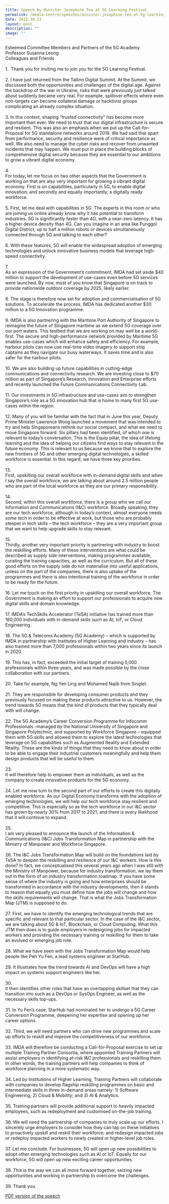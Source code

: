 ```yaml
---
title: Speech by Minister Josephine Teo at 5G Learning Festival
permalink: /media-centre/speeches/minister-josephine-teo-at-5g-learning-festival/
date: 2022-10-13
layout: post
description: ""
image: ""
---
```

Esteemed Committee Members and Partners of the 5G Academy<br>
Professor Susanna Leong<br>
Colleagues and Friends<br>
<br>
1.<span style="white-space: pre;">&nbsp;		</span>Thank you for inviting me to join you for the 5G Learning Festival.<br>
<br>
2.<span style="white-space: pre;"> 		</span>I have just returned from the Tallinn Digital Summit. At the Summit, we discussed both the opportunities and challenges of the digital age. Against the backdrop of the war in Ukraine, risks that were previously just talked about suddenly became very real. For example, spillover effects where even non-targets can become collateral damage or hacktivist groups complicating an already complex situation.&nbsp;<br>
<br>
3.<span style="white-space: pre;"> 		</span>In this context, shaping “trusted connectivity” has become more important than ever. We need to trust that our digital infrastructure is secure and resilient. This was also an emphasis when we put up the Call-for-Proposal for 5G standalone networks around 2019. We had said that apart from performance, security and resilience were of critical importance as well. We also need to manage the cyber risks and recover from unwanted incidents that may happen. We must put in place the building blocks of comprehensive digital security because they are essential to our ambitions to grow a vibrant digital economy.<br>
<br>
4.<span style="white-space: pre;"> 		</span>For today, let me focus on two other aspects that the Government is working on that are also very important for growing a vibrant digital economy. First is on capabilities, particularly in 5G, to enable digital innovation; and secondly and equally importantly, a digitally ready workforce.<br>
<br>
5.<span style="white-space: pre;"> 		</span>First, let me deal with capabilities in 5G. The experts in this room or who are joining us online already know why it has potential to transform industries. 5G is significantly faster than 4G, with a near-zero latency. It has a higher device density than 4G. Can you imagine in an area like Punggol Digital District, up to half a million robots or devices simultaneously connected through 5G and talking to each other?&nbsp;<br>
<br>
6.<span style="white-space: pre;"> 		</span>With these features, 5G will enable the widespread adoption of emerging technologies and unlock innovative business models that leverage high-speed connectivity.&nbsp;<br>
<br>
7.<span style="white-space: pre;">		</span><span> </span>As an expression of the Government’s commitment, IMDA had set aside $40 million to support the development of use-cases even before 5G services were launched. By now, most of you know that Singapore is on track to provide nationwide outdoor coverage by 2025, likely earlier.&nbsp;<br>
<br>
8.<span style="white-space: pre;"> 		</span>The stage is therefore now set for adoption and commercialisation of 5G solutions. To accelerate the process, IMDA has dedicated another $30 million to a 5G Innovation programme.<br>
<br>
9.<span style="white-space: pre;"> 		</span>IMDA is also partnering with the Maritime Port Authority of Singapore to reimagine the future of Singapore maritime as we extend 5G coverage over our port waters. This testbed that we are working on may well be a world-first. The secure and high-performance network provided by Maritime 5G enables use-cases which will enhance safety and efficiency. For example, harbour pilots can now use real-time video imagery to support ship captains as they navigate our busy waterways. It saves time and is also safer for the harbour pilots.<br>
<br>
10.<span style="white-space: pre;"> 		</span>We are also building up future capabilities in cutting-edge communications and connectivity research. We are investing close to $70 million as part of Singapore’s Research, Innovation and Enterprise efforts and recently launched the Future Communications Connectivity Lab.<br>
<br>
11.<span style="white-space: pre;"> 		</span>Our investments in 5G infrastructure and use-cases aim to strengthen Singapore’s role as a 5G innovation hub that is home to many first 5G use-cases within the region.<br>
<br>
12.<span style="white-space: pre;"> 		</span>Many of you will be familiar with the fact that in June this year, Deputy Prime Minister Lawrence Wong launched a movement that was intended to try and help Singaporeans rethink our social compact, and what we need to move Singapore forward. Six pillars had been identified, of which one is relevant to today’s conversation. This is the Equip pillar, the idea of lifelong learning and the idea of helping our citizens find ways to stay relevant in the future economy. This is relevant to us because we know that to explore the new frontiers of 5G and other emerging digital technologies, a skilled workforce is essential. In this regard, we have three key priorities.<br>
<br>
13.<span style="white-space: pre;"> 		</span>First, upskilling our overall workforce with in-demand digital skills and when I say the overall workforce, we are talking about around 2.5 million people who are part of the local workforce as they are our primary responsibility.<br>
<br>
14.<span style="white-space: pre;"> 		</span>Second, within this overall workforce, there is a group who we call our Information and Communications (I&amp;C) workforce. Broadly speaking, they are our tech workforce, although in today’s context, almost everyone needs some tech in order to be effective at work, but those who are probably steeper in tech skills – the tech workforce – they are a very important group that we want to help upgrade skills to stay relevant.&nbsp;<br>
<br>
15.<span style="white-space: pre;"> 		</span>Thirdly, another very important priority is partnering with industry to boost the reskilling efforts. Many of these interventions are what could be described as supply side interventions, making programmes available, curating the training capacities, as well as the curriculum. But all of these good efforts on the supply side do not materialise into useful applications, unless on the part of the companies, there is also uptake of the programmes and there is also intentional training of the workforce in order to be ready for the future.<br>
<br>
16.<span style="white-space: pre;"> 		</span>Let me touch on the first priority in upskilling our overall workforce. The Government is making an effort to support our professionals to acquire new digital skills and domain knowledge.&nbsp;<br>
<br>
17.<span style="white-space: pre;"> 		</span>IMDA’s TechSkills Accelerator (TeSA) initiative has trained more than 160,000 individuals with in-demand skills such as AI, IoT, or Cloud Engineering.<br>
<br>
18.<span style="white-space: pre;"> 		</span>The 5G &amp; Telecoms Academy (5G Academy) – which is supported by IMDA in partnership with Institutes of Higher Learning and industry – has also trained more than 7,000 professionals within two years since its launch in 2020.<br>
<br>
19.<span style="white-space: pre;"> 		</span>This has, in fact, exceeded the initial target of training 5,000 professionals within three years, and was made possible by the close collaboration with our partners.<br>
<br>
20.<span style="white-space: pre;"> 		</span>Take for example, Ng Yen Ling and Mohamed Najib from Singtel.<br>
<br>
21.<span style="white-space: pre;"> 		</span>They are responsible for developing consumer products and they previously focused on making these products attractive to us. However, the trend towards 5G means that the kind of products that they typically deal with will change.&nbsp;<br>
<br>
22.<span style="white-space: pre;"> 		</span>The 5G Academy’s Career Conversion Programme for Infocomm Professionals –managed by the National University of Singapore and Singapore Polytechnic, and supported by Workforce Singapore – equipped them with 5G skills and allowed them to explore the latest technologies that leverage on 5G capabilities such as Augmented Reality and Extended Reality. These are the kinds of things that they need to know about in order to be able to engage their industrial customers meaningfully and help them design products that will be useful to them.<br>
<br>
23.<span style="white-space: pre;"> 		</span>It will therefore help to empower them as individuals, as well as the company to create innovative products for the 5G economy.<br>
<br>
24.<span style="white-space: pre;"> 		</span>Let me now turn to the second part of our efforts to create this digitally enabled workforce. As our Digital Economy transforms with the adoption of emerging technologies, we will help our tech workforce stay resilient and competitive. This is especially so as the tech workforce in our I&amp;C sector has grown by nearly 30% from 2017 to 2021, and there is every likelihood that it will continue to expand.<br>
<br>
25.<span style="white-space: pre;"> 		</span>I am very pleased to announce the launch of the Information &amp; Communications (I&amp;C) Jobs Transformation Map in partnership with the Ministry of Manpower and Workforce Singapore.&nbsp;<br>
<br>
26.<span style="white-space: pre;"> 		</span>The I&amp;C Jobs Transformation Map will build on the foundations laid by TeSA to deepen the reskilling and resilience of our I&amp;C workers. How is this done? In fact, we conceptualised this several years ago when I was still with the Ministry of Manpower, because for industry transformation, we lay them out in the form of an industry transformation roadmap. If you have some sense of where the industry is going and how enterprises should be transformed in accordance with the industry developments, then it stands to reason that equally you must define how the jobs will change and how the skills requirements will change. That is what the Jobs Transformation Map (JTM) is supposed to do.&nbsp;<br>
<br>
27.<span style="white-space: pre;"> 		</span>First, we have to identify the emerging technological trends that are specific and relevant to that particular sector. In the case of the I&amp;C sector, we are talking about 5G &amp; IoT, Blockchain, or Cloud Computing. What this JTM then does is to guide employers in redesigning jobs for impacted workers and providing the necessary training or reskilling for them to take an evolved or emerging job role.<br>
<br>
28.<span style="white-space: pre;"> 		</span>What we have seen with the Jobs Transformation Map would help people like Peh Yu Fen, a lead systems engineer at StarHub.<br>
<br>
29.<span style="white-space: pre;"> 		</span>It illustrates how the trend towards AI and DevOps will have a high impact on systems support engineers like her.&nbsp;<br>
<br>
30.<span style="white-space: pre;"> 		</span>It then identifies other roles that have an overlapping skillset that they can transition into such as a DevOps or SysOps Engineer, as well as the necessary skills top-ups.&nbsp;<br>
<br>
31.<span style="white-space: pre;"> 		</span>In Yu Fen’s case, StarHub had nominated her to undergo a 5G Career Conversion Programme, deepening her expertise and opening up her career options.<br>
<br>
32.<span style="white-space: pre;"> 		</span>Third, we will need partners who can drive new programmes and scale up efforts to reskill and improve the competitiveness of our workforce.<br>
<span style="white-space: pre;">	</span><br>
33.<span style="white-space: pre;"> 		</span>IMDA will therefore be conducting a Call-for-Proposal exercise to set up multiple Training Partner Consortia, where appointed Training Partners will assist employers in identifying at-risk I&amp;C professionals and reskilling them. In other words, the training partners will help companies to think of workforce planning in a more systematic way.&nbsp;<br>
<br>
34.<span style="white-space: pre;"> 		</span>Led by Institutions of Higher Learning, Training Partners will collaborate with companies to develop flagship reskilling programmes on basic and intermediate skills in three in-demand areas namely: 1) Software Engineering; 2) Cloud &amp; Mobility; and 3) AI &amp; Analytics.<br>
<br>
35.<span style="white-space: pre;"> 		</span>Training partners will provide additional support to heavily impacted employees, such as redeployment and customised on-the-job training.<br>
<br>
36.<span style="white-space: pre;"> 		</span>We will need the partnership of companies to truly scale up our efforts. I sincerely urge employers to consider how they can tap on these initiatives to proactively upskill and reskill their workforce; and redesign impacted jobs or redeploy impacted workers to newly created or higher-level job roles.<br>
<br>
37.<span style="white-space: pre;"> 		</span>Let me conclude. For businesses, 5G will open up new possibilities to adopt other emerging technologies such as AI or IoT. Equally for our workforce, 5G will open up new exciting career opportunities.&nbsp;<br>
<br>
38.<span style="white-space: pre;"> 		</span>This is the way we can all move forward together, seizing new opportunities and working in partnership to overcome the challenges.<br>
<br>
39.<span style="white-space: pre;"> 		</span>Thank you.<br>

[PDF version of the speech](/files/Speeches%202022/speech%20by%20minister%20at%205g%20learning%20festival%20on%2013%20oct%202022.pdf)